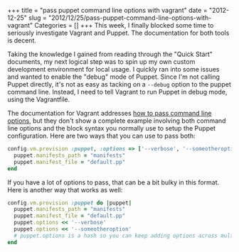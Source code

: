 +++
title = "pass puppet command line options with vagrant"
date = "2012-12-25"
slug = "2012/12/25/pass-puppet-command-line-options-with-vagrant"
Categories = []
+++
This week, I finally blocked some time to seriously investigate Vagrant and Puppet. The documentation for both tools is decent.

Taking the knowledge I gained from reading through the "Quick Start" documents, my next logical step was to spin up my own custom development environment for local usage. I quickly ran into some issues and wanted to enable the "debug" mode of Puppet. Since I'm not calling Puppet directly, it's not as easy as tacking on a ```--debug``` option to the puppet command line. Instead, I need to tell Vagrant to run Puppet in debug mode, using the Vagrantfile.
<!-- more -->
The documentation for Vagrant addresses [how to pass command line options](http://vagrantup.com/v1/docs/provisioners/puppet.html), but they don't show a complete example involving both command line options and the block syntax you normally use to setup the Puppet configuration. Here are two ways that you can use to pass both:

``` ruby
config.vm.provision :puppet, :options => ['--verbose', '--someotheroption'] do |puppet|
  puppet.manifests_path = "manifests"
  puppet.manifest_file = "default.pp"
end
```

If you have a lot of options to pass, that can be a bit bulky in this format. Here is another way that works as well:

``` ruby
config.vm.provision :puppet do |puppet|
  puppet.manifests_path = "manifests"
  puppet.manifest_file = "default.pp"
  puppet.options << '--verbose'
  puppet.options << '--someotheroption'
  # puppet.options is a hash so you can keep adding options across multiple lines
end
```
